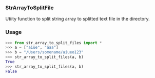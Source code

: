 ### StrArrayToSplitFile

Utiity function to split string array to splitted text file in the directory.

### Usage

```python
>>> from str_array_to_split_files import *
>>> a = ["aiue", "aaa"]
>>> b = "/Users/somename/aiueo123"
>>> str_array_to_split_files(a, b)
True
>>> str_array_to_split_files(a, b)
False
```
